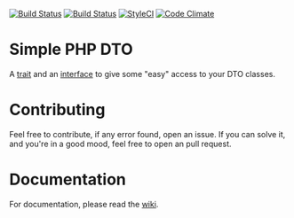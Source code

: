 [![Build Status](https://travis-ci.org/williamokano/php-dto.svg?branch=master)](https://travis-ci.org/williamokano/php-dto)
[![Build Status](https://travis-ci.org/williamokano/php-dto.svg?branch=master)](https://travis-ci.org/williamokano/php-dto)
[![StyleCI](https://styleci.io/repos/80348640/shield?branch=master)](https://styleci.io/repos/80348640)
[![Code Climate](https://codeclimate.com/github/williamokano/php-dto/badges/gpa.svg)](https://codeclimate.com/github/williamokano/php-dto)

# Simple PHP DTO

A [trait](http://php.net/trait) and an [interface](http://php.net/interface) to give some "easy" access to your DTO classes.

# Contributing
Feel free to contribute, if any error found, open an issue. If you can solve it, and you're in a good mood, feel free to open an pull request.

# Documentation
For documentation, please read the [wiki](https://github.com/williamokano/php-dto/wiki/PHP-DTO-Documentation).
